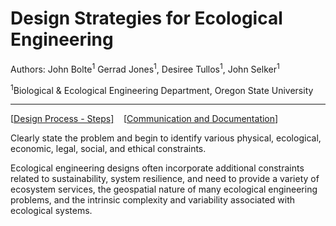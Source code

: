 <!-- #region -->
# Design Strategies for Ecological Engineering

Authors: John Bolte<sup>1</sup> Gerrad Jones<sup>1</sup>, Desiree Tullos<sup>1</sup>, John Selker<sup>1</sup>

<sup>1</sup>Biological & Ecological Engineering Department, Oregon State University
<hr/>
[<a href='#DesignProcessSteps'>Design Process - Steps]</a>&nbsp;&nbsp;&nbsp;
[<a href='#Communication'>Communication and Documentation</a>]


Clearly state the problem and begin to identify various physical, ecological, economic, legal, social, and ethical constraints.

Ecological engineering designs often incorporate additional constraints related to sustainability, system resilience, and need to provide a variety of ecosystem services, the geospatial nature of many ecological engineering problems, and the intrinsic complexity and variability associated with ecological systems.
<!-- #endregion -->
